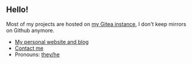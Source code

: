 ## Hello!

Most of my projects are hosted on [my Gitea instance](https://git.earne.link/earnestma), I don't keep mirrors on Github anymore.

* [My personal website and blog](https://earnestma.com)
* [Contact me](https://earnestma.com/contact)
* Pronouns: [they/he](https://en.pronouns.page/@earne)
